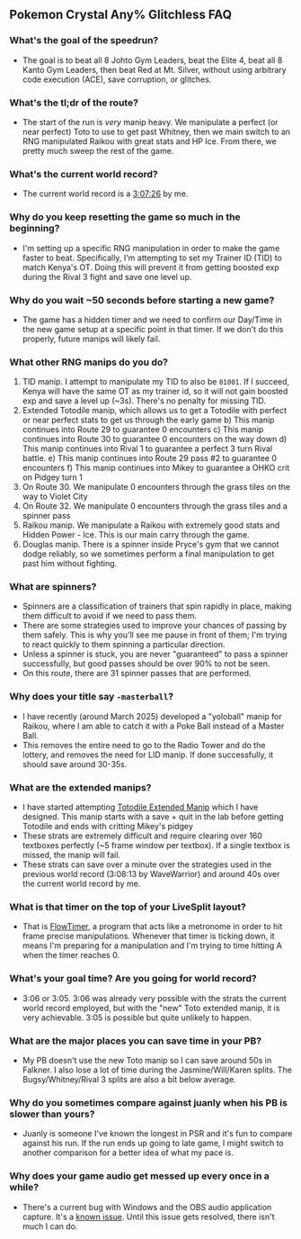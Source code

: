 ## Pokemon Crystal Any% Glitchless FAQ

### What's the goal of the speedrun?
- The goal is to beat all 8 Johto Gym Leaders, beat the Elite 4, beat all 8 Kanto Gym Leaders, then beat Red at Mt. Silver, without using arbitrary code execution (ACE), save corruption, or glitches.

### What's the tl;dr of the route?
- The start of the run is _very_ manip heavy. We manipulate a perfect (or near perfect) Toto to use to get past Whitney, then we main switch to an RNG manipulated Raikou with great stats and HP Ice. From there, we pretty much sweep the rest of the game.

### What's the current world record?
- The current world record is a [3:07:26](https://youtu.be/FulIuHKR7oo) by me.

### Why do you keep resetting the game so much in the beginning?
- I'm setting up a specific RNG manipulation in order to make the game faster to beat. Specifically, I'm attempting to set my Trainer ID (TID) to match Kenya's OT. Doing this will prevent it from getting boosted exp during the Rival 3 fight and save one level up.

### Why do you wait ~50 seconds before starting a new game?
- The game has a hidden timer and we need to confirm our Day/Time in the new game setup at a specific point in that timer. If we don't do this properly, future manips will likely fail.

### What other RNG manips do you do?
1) TID manip. I attempt to manipulate my TID to also be `01001`. If I succeed, Kenya will have the same OT as my trainer id, so it will not gain boosted exp and save a level up (~3s). There's no penalty for missing TID.
2) Extended Totodile manip, which allows us to get a Totodile with perfect or near perfect stats to get us through the early game
   b) This manip continues into Route 29 to guarantee 0 encounters
   c) This manip continues into Route 30 to guarantee 0 encounters on the way down
   d) This manip continues into Rival 1 to guarantee a perfect 3 turn Rival battle.
   e) This manip continues into Route 29 pass #2 to guarantee 0 encounters
   f) This manip continues into Mikey to guarantee a OHKO crit on Pidgey turn 1
3) On Route 30. We manipulate 0 encounters through the grass tiles on the way to Violet City
4) On Route 32. We manipulate 0 encounters through the grass tiles and a spinner pass
5) Raikou manip. We manipulate a Raikou with extremely good stats and Hidden Power - Ice. This is our main carry through the game.
6) Douglas manip. There is a spinner inside Pryce's gym that we cannot dodge reliably, so we sometimes perform a final manipulation to get past him without fighting.

### What are spinners?
- Spinners are a classification of trainers that spin rapidly in place, making them difficult to avoid if we need to pass them.
- There are some strategies used to improve your chances of passing by them safely. This is why you'll see me pause in front of them; I'm trying to react quickly to them spinning a particular direction.
- Unless a spinner is stuck, you are never "guaranteed" to pass a spinner successfully, but good passes should be over 90% to not be seen.
- On this route, there are 31 spinner passes that are performed.

### Why does your title say `-masterball`?
- I have recently (around March 2025) developed a "yoloball" manip for Raikou, where I am able to catch it with a Poke Ball instead of a Master Ball.
- This removes the entire need to go to the Radio Tower and do the lottery, and removes the need for LID manip. If done successfully, it should save around 30-35s.

### What are the extended manips?
- I have started attempting [Totodile Extended Manip](crystal_extended.md) which I have designed. This manip starts with a save + quit in the lab before getting Totodile and ends with critting Mikey's pidgey
- These strats are extremely difficult and require clearing over 160 textboxes perfectly (~5 frame window per textbox). If a single textbox is missed, the manip will fail.
- These strats can save over a minute over the strategies used in the previous world record (3:08:13 by WaveWarrior) and around 40s over the current world record by me.

### What is that timer on the top of your LiveSplit layout?
- That is [FlowTimer](https://github.com/stringflow/flowtimer), a program that acts like a metronome in order to hit frame precise manipulations. Whenever that timer is ticking down, it means I'm preparing for a manipulation and I'm trying to time hitting A when the timer reaches 0.

### What's your goal time? Are you going for world record?
- 3:06 or 3:05. 3:06 was already very possible with the strats the current world record employed, but with the "new" Toto extended manip, it is very achievable. 3:05 is possible but quite unlikely to happen.

### What are the major places you can save time in your PB?
- My PB doesn't use the new Toto manip so I can save around 50s in Falkner. I also lose a lot of time during the Jasmine/Will/Karen splits. The Bugsy/Whitney/Rival 3 splits are also a bit below average.

### Why do you sometimes compare against juanly when his PB is slower than yours?
- Juanly is someone I've known the longest in PSR and it's fun to compare against his run. If the run ends up going to late game, I might switch to another comparison for a better idea of what my pace is.

### Why does your game audio get messed up every once in a while?
- There's a current bug with Windows and the OBS audio application capture. It's a [known issue](https://github.com/obsproject/obs-studio/issues/8064). Until this issue gets resolved, there isn't much I can do.
